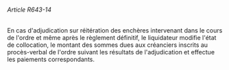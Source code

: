 ###### Article R643-14

En cas d'adjudication sur réitération des enchères intervenant dans le cours de l'ordre et même après le règlement définitif, le liquidateur modifie l'état de collocation, le montant des sommes dues aux créanciers inscrits au procès-verbal de l'ordre suivant les résultats de l'adjudication et effectue les paiements correspondants.

